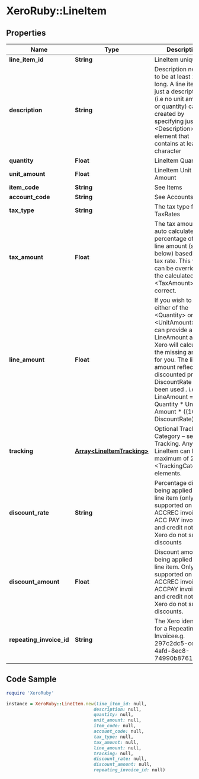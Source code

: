 # XeroRuby::LineItem

## Properties

Name | Type | Description | Notes
------------ | ------------- | ------------- | -------------
**line_item_id** | **String** | LineItem unique ID | [optional] 
**description** | **String** | Description needs to be at least 1 char long. A line item with just a description (i.e no unit amount or quantity) can be created by specifying just a &lt;Description&gt; element that contains at least 1 character | [optional] 
**quantity** | **Float** | LineItem Quantity | [optional] 
**unit_amount** | **Float** | LineItem Unit Amount | [optional] 
**item_code** | **String** | See Items | [optional] 
**account_code** | **String** | See Accounts | [optional] 
**tax_type** | **String** | The tax type from TaxRates | [optional] 
**tax_amount** | **Float** | The tax amount is auto calculated as a percentage of the line amount (see below) based on the tax rate. This value can be overriden if the calculated &lt;TaxAmount&gt; is not correct. | [optional] 
**line_amount** | **Float** | If you wish to omit either of the &lt;Quantity&gt; or &lt;UnitAmount&gt; you can provide a LineAmount and Xero will calculate the missing amount for you. The line amount reflects the discounted price if a DiscountRate has been used . i.e LineAmount &#x3D; Quantity * Unit Amount * ((100 – DiscountRate)/100) | [optional] 
**tracking** | [**Array&lt;LineItemTracking&gt;**](LineItemTracking.md) | Optional Tracking Category – see Tracking.  Any LineItem can have a  maximum of 2 &lt;TrackingCategory&gt; elements. | [optional] 
**discount_rate** | **String** | Percentage discount being applied to a line item (only supported on  ACCREC invoices – ACC PAY invoices and credit notes in Xero do not support discounts | [optional] 
**discount_amount** | **Float** | Discount amount being applied to a line item. Only supported on ACCREC invoices - ACCPAY invoices and credit notes in Xero do not support discounts. | [optional] 
**repeating_invoice_id** | **String** | The Xero identifier for a Repeating Invoicee.g. 297c2dc5-cc47-4afd-8ec8-74990b8761e9 | [optional] 

## Code Sample

```ruby
require 'XeroRuby'

instance = XeroRuby::LineItem.new(line_item_id: null,
                                 description: null,
                                 quantity: null,
                                 unit_amount: null,
                                 item_code: null,
                                 account_code: null,
                                 tax_type: null,
                                 tax_amount: null,
                                 line_amount: null,
                                 tracking: null,
                                 discount_rate: null,
                                 discount_amount: null,
                                 repeating_invoice_id: null)
```


